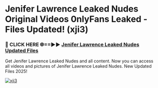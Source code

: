 # Jenifer Lawrence Leaked Nudes Original Videos 0nlyFans Leaked - Files Updated! (xji3)

<h3>🔴 CLICK HERE 🌐==►► <a href="https://tinyurl.com/5h6xmrr3" rel="nofollow">Jenifer Lawrence Leaked Nudes Updated Files</a></h3>

Get Jenifer Lawrence Leaked Nudes and all content. Now you can access all videos and pictures of Jenifer Lawrence Leaked Nudes. New Updated Files 2025!

[![xji3](https://i.imgur.com/KVD873Z.gif)](https://tinyurl.com/5h6xmrr3)
